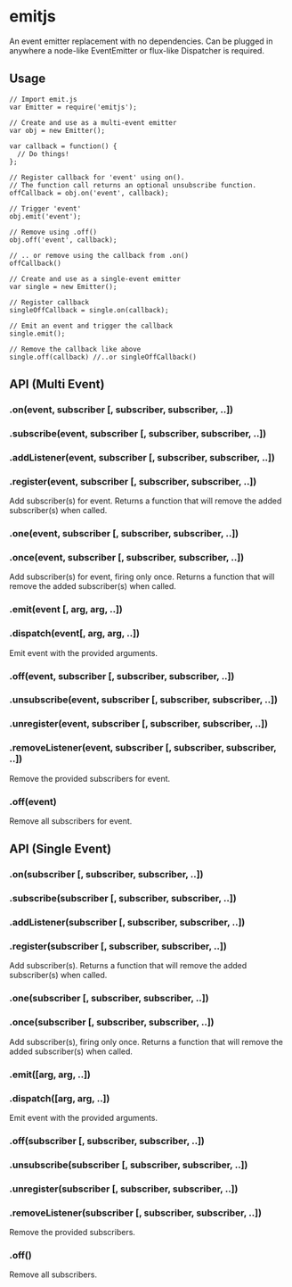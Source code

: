 # emitjs

An event emitter replacement with no dependencies.
Can be plugged in anywhere a node-like EventEmitter or flux-like Dispatcher is required.

## Usage

```
// Import emit.js
var Emitter = require('emitjs');

// Create and use as a multi-event emitter
var obj = new Emitter();

var callback = function() {
  // Do things!
};

// Register callback for 'event' using on().
// The function call returns an optional unsubscribe function.
offCallback = obj.on('event', callback);

// Trigger 'event'
obj.emit('event');

// Remove using .off()
obj.off('event', callback);

// .. or remove using the callback from .on()
offCallback()

// Create and use as a single-event emitter
var single = new Emitter();

// Register callback
singleOffCallback = single.on(callback);

// Emit an event and trigger the callback
single.emit();

// Remove the callback like above
single.off(callback) //..or singleOffCallback()

```

## API (Multi Event)

### .on(event, subscriber [, subscriber, subscriber, ..])
### .subscribe(event, subscriber [, subscriber, subscriber, ..])
### .addListener(event, subscriber [, subscriber, subscriber, ..])
### .register(event, subscriber [, subscriber, subscriber, ..])

Add subscriber(s) for event.
Returns a function that will remove the added subscriber(s) when called.

### .one(event, subscriber [, subscriber, subscriber, ..])
### .once(event, subscriber [, subscriber, subscriber, ..])

Add subscriber(s) for event, firing only once.
Returns a function that will remove the added subscriber(s) when called.

### .emit(event [, arg, arg, ..])
### .dispatch(event[, arg, arg, ..])

Emit event with the provided arguments.

### .off(event, subscriber [, subscriber, subscriber, ..])
### .unsubscribe(event, subscriber [, subscriber, subscriber, ..])
### .unregister(event, subscriber [, subscriber, subscriber, ..])
### .removeListener(event, subscriber [, subscriber, subscriber, ..])

Remove the provided subscribers for event.

### .off(event)

Remove all subscribers for event.


## API (Single Event)

### .on(subscriber [, subscriber, subscriber, ..])
### .subscribe(subscriber [, subscriber, subscriber, ..])
### .addListener(subscriber [, subscriber, subscriber, ..])
### .register(subscriber [, subscriber, subscriber, ..])

Add subscriber(s).
Returns a function that will remove the added subscriber(s) when called.

### .one(subscriber [, subscriber, subscriber, ..])
### .once(subscriber [, subscriber, subscriber, ..])

Add subscriber(s), firing only once.
Returns a function that will remove the added subscriber(s) when called.

### .emit([arg, arg, ..])
### .dispatch([arg, arg, ..])

Emit event with the provided arguments.

### .off(subscriber [, subscriber, subscriber, ..])
### .unsubscribe(subscriber [, subscriber, subscriber, ..])
### .unregister(subscriber [, subscriber, subscriber, ..])
### .removeListener(subscriber [, subscriber, subscriber, ..])

Remove the provided subscribers.

### .off()

Remove all subscribers.

